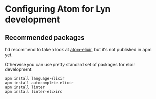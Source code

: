# Configuring Atom for Lyn development
## Recommended packages
I'd recommend to take a look at [atom-elixir](https://github.com/msaraiva/atom-elixir), but it's not published in apm yet.

Otherwise you can use pretty standard set of packages for elixir development:
```
apm install language-elixir
apm install autocomplete-elixir
apm install linter
apm install linter-elixirc
```
